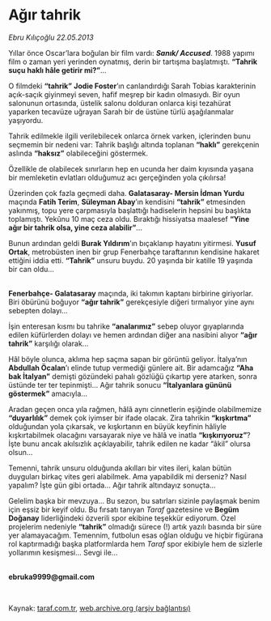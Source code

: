 # Ağır tahrik

*Ebru Kılıçoğlu 22.05.2013*

<div class="yazi"><p>Yıllar önce Oscar’lara boğulan bir film vardı: <b><i>Sanık/ Accused</i></b>. 1988 yapımı film o zaman yeri yerinden oynatmış, derin bir tartışma başlatmıştı. <b>“Tahrik suçu haklı hâle getirir mi?”</b>...</p>
<p>O filmdeki <b>“tahrik”</b> <b>Jodie Foster</b>’ın canlandırdığı Sarah Tobias karakterinin açık-saçık giyinmeyi seven, hafif meşrep bir kadın olmasıydı. Bir oyun salonunun ortasında, üstelik salonu dolduran onlarca kişi tezahürat yaparken tecavüze uğrayan Sarah bir de üstüne türlü aşağılanmalar yaşıyordu. </p>
<p>Tahrik edilmekle ilgili verilebilecek onlarca örnek varken, içlerinden bunu seçmemin bir nedeni var: Tahrik başlığı altında toplanan <b>“haklı”</b> gerekçenin aslında <b>“haksız”</b> olabileceğini göstermek.</p>
<p>Özellikle de olabilecek sınırların hep en ucunda her daim kıyısında yaşana bir memleketin evlatları olduğumuz acı gerçeğinden yola çıkılırsa! </p>
<p>Üzerinden çok fazla geçmedi daha. <b>Galatasaray- Mersin İdman Yurdu</b> maçında <b>Fatih Terim</b>, <b>Süleyman Abay</b>’ın kendisini <b>“tahrik”</b> etmesinden yakınmış, topu yere çarpmasıyla başlattığı hadiselerin hepsini bu başlıkta toplamıştı. Yekûnu 10 maç ceza oldu. Bıraktığı hissiyatsa maalesef <b>“Yine ağır bir tahrik olsa, yine ceza alabilir”</b>...</p>
<p>Bunun ardından geldi <b>Burak Yıldırım</b>’ın bıçaklanıp hayatını yitirmesi. <b>Yusuf Ortak</b>, metrobüsten inen bir grup Fenerbahçe taraftarının kendisine hakaret ettiğini iddia etti. <b>“Tahrik”</b> unsuru buydu. 20 yaşında bir katille 19 yaşında bir can oldu... </p>
<p><b><br/>Fenerbahçe- Galatasaray</b> maçında, iki takımın kaptanı birbirine giriyorlar. Biri öbürünü boğuyor <b>“ağır tahrik”</b> gerekçesiyle diğeri tırmalıyor yine aynı sebepten dolayı... </p>
<p>İşin enteresan kısmı bu tahrike <b>“analarımız”</b> sebep oluyor gıyaplarında edilen küfürlerden dolayı ve hemen ardından diğer ana nasibini alıyor <b>“ağır tahrik”</b> karşılığı olarak...</p>
<p>Hâl böyle olunca, aklıma hep saçma sapan bir görüntü geliyor. İtalya’nın <b>Abdullah Öcalan</b>’ı elinde tutup vermediği günlere ait. Bir adamcağız <b>“Aha bak İtalyan”</b> demişti gözündeki pahalı gözlüğü çıkartıp yere atarken, sonra üstünde ter ter tepinmişti... Ağır tahrik sonucu <b>“İtalyanlara gününü göstermek”</b> amacıyla...</p>
<p>Aradan geçen onca yıla rağmen, hâlâ aynı cinnetlerin eşiğinde olabilmemize <b>“duyarlılık”</b> demek çok iyimser bir ifade olacak. Zira tahrikin <b>“kışkırtma”</b> olduğundan yola çıkarsak, ve kışkırtanın en büyük keyfinin hâliyle kışkırtabilmek olacağını varsayarak niye ve hâlâ ve inatla <b>“kışkırıyoruz”</b>? İşte bunu ancak akılsızlık açıklayabilir, tahrik edilen ne kadar “âkil” olursa olsun... </p>
<p>Temenni, tahrik unsuru olduğunda akılları bir vites ileri, kalan bütün duyguları birkaç vites geri alabilmek. Ama yapabildik mi derseniz? Nasıl yapalım? İşte gün gibi ortada... Ağır tahrik altındayız sonuçta...</p>
<p>Gelelim başka bir mevzuya... Bu sezon, bu satırları sizinle paylaşmak benim için eşsiz bir keyif oldu. Bu fırsatı tanıyan <i>Taraf</i> gazetesine ve <b>Begüm Doğanay</b> liderliğindeki özverili spor ekibine teşekkür ediyorum. Özel projelerim nedeniyle <b>“tahrik”</b> olmadığı sürece (!) artık yazılı basında bir süre yer alamayacağım. Temennim, futbolun esas oğlan olduğu ve hiçbir figürana rol kaptırmadığı başka platformlarda hem <i>Taraf</i> spor ekibiyle hem de sizlerle yollarımın kesişmesi... Sevgi ile... </p><b>
<p><br/>ebruka9999@gmail.com</p>
<p></p></b> 
</div>

Kaynak: [taraf.com.tr](http://www.taraf.com.tr:80/ebru-kilicoglu/makale-agir-tahrik.htm), [web.archive.org (arşiv bağlantısı)](http://web.archive.org/web/20130619152820/http://www.taraf.com.tr:80/ebru-kilicoglu/makale-agir-tahrik.htm)
